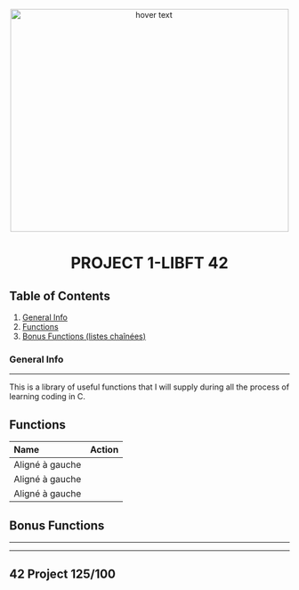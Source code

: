 
<p align="center">
  <img src="https://images.unsplash.com/photo-1472173148041-00294f0814a2?ixlib=rb-1.2.1&ixid=MnwxMjA3fDB8MHxwaG90by1wYWdlfHx8fGVufDB8fHx8&auto=format&fit=crop&w=1470&q=80)" width="500" height= "400" title="hover text">
</p>

<H1 align="center">
PROJECT 1-LIBFT 42
</H1>

## Table of Contents
1. [General Info](#general-info)
2. [Functions](#Functions)
3. [Bonus Functions (listes chaînées)](#Bonus-Functions)


### General Info
***
This is a library of useful functions that I will supply during all the process of learning coding in C.

## Functions

| Name             |    Action|
| :--------------- |:---------------:|
| Aligné à gauche  |     |
| Aligné à gauche  | |
| Aligné à gauche  | |

## Bonus Functions
***



***

## 42 Project 125/100


